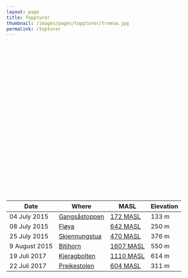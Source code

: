 ```yaml
---
layout: page
title: Toppturer
thumbnail: /images/pages/toppturer/tromsø.jpg
permalink: /topturer
---
```

<style>
.callout {
    display: table;
    width: 100%;
    height: 400px;
    color: #fff;
    background: url(/images/pages/toppturer/tromsø.jpg) no-repeat center center scroll;
    -webkit-background-size: cover;
    -moz-background-size: cover;
    background-size: cover;
    -o-background-size: cover;
}

.text-vertical-center {
    display: table-cell;
    text-align: center;
    vertical-align: middle;
}
</style>

<aside class="callout">
  <div class="text-vertical-center">
    <h1>Toppturer</h1>
  </div>
</aside>

<table>
<thead>
<tr>
<th>Date</th>
<th>Where</th>
<th>MASL</th>
<th>Elevation</th>
</tr>
</thead>
<tbody>

<tr>
<td><time datetime="2015-07-04T11:24:00+02:00">04 July 2015</time></td>
<td><a href="https://www.endomondo.com/users/357581/workouts/554713297" alt="Trip on Endomondo">Gangsåstoppen</a></td>
<td><a href="https://www.endomondo.com/resources/gfx/picture/25805539/big.jpg" alt="Picture of Marte, mom and me">172 MASL</a></td>
<td>133 m</td>
</tr>

<tr>
<td><time datetime="2015-07-08T14:50:00+02:00">08 July 2015</time></td>
<td><a href="https://www.endomondo.com/users/357581/workouts/559441572" alt="Trip on Endomondo">Fløya</a></td>
<td><a href="/images/pages/toppturer/fløyen.jpg" alt="Picture of Marte and me on top of Fløya">642 MASL</a></td>
<td>250 m</td>
</tr>

<tr>
<td><time datetime="2015-07-25T11:18:00+02:00">25 July 2015</time></td>
<td><a href="https://www.endomondo.com/users/357581/workouts/567979676" alt="Trip on Endomondo">Skjennungstua</a></td>
<td><a href="https://www.endomondo.com/resources/gfx/picture/25126912/big.jpg" alt="Picture of Ann, Marte and me after trip to Skjennungstua">470 MASL</a></td>
<td>376 m</td>
</tr>

<tr>
<td><time datetime="2015-08-09T10:33:00+02:00">9 August 2015</time></td>
<td><a href="https://www.endomondo.com/users/357581/workouts/577944360" alt="Trip on Endomondo">Bitihorn</a></td>
<td><a href="https://instagram.com/p/6KMjZYQRAK/" alt="Picture of Marte and me">1607 MASL</a></td>
<td>550 m</td>
</tr>


<tr>
<td><time datetime="2017-07-19T13:30:00+02:00">19 Juli 2017</time></td>
<td><a href="https://www.endomondo.com/users/357581/workouts/966541827" alt="Trip on Endomondo">Kjeragbolten</a></td>
<td><a href="https://instagram.com/" alt="Picture of Marte and me">1110 MASL</a></td>
<td>614 m</td>
</tr>

<tr>
<td><time datetime="2017-07-22T11:17:00+02:00">22 Juli 2017</time></td>
<td><a href="https://www.endomondo.com/users/357581/workouts/967657937" alt="Trip on Endomondo">Preikestolen</a></td>
<td><a href="https://instagram.com/" alt="Picture of Marte and me">604 MASL</a></td>
<td>311 m</td>
</tr>

</tbody>
</table>
